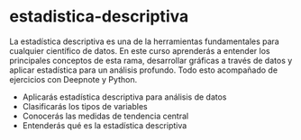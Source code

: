 # estadistica-descriptiva

La estadística descriptiva es una de la herramientas fundamentales para cualquier científico de datos. En este curso aprenderás a entender los principales conceptos de esta rama, desarrollar gráficas a través de datos y aplicar estadística para un análisis profundo. Todo esto acompañado de ejercicios con Deepnote y Python.

- Aplicarás estadística descriptiva para análisis de datos
- Clasificarás los tipos de variables
- Conocerás las medidas de tendencia central
- Entenderás qué es la estadística descriptiva
